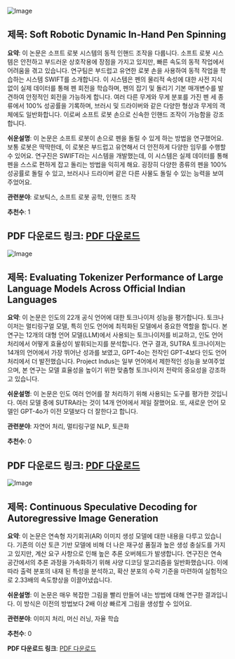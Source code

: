 ![Image](https://cdn-thumbnails.huggingface.co/social-thumbnails/papers/2411.12734.png)
## 제목: Soft Robotic Dynamic In-Hand Pen Spinning
**요약**:
이 논문은 소프트 로봇 시스템의 동적 인핸드 조작을 다룹니다. 소프트 로봇 시스템은 안전하고 부드러운 상호작용에 장점을 가지고 있지만, 빠른 속도의 동적 작업에서 어려움을 겪고 있습니다. 연구팀은 부드럽고 유연한 로봇 손을 사용하여 동적 작업을 학습하는 시스템 SWIFT를 소개합니다. 이 시스템은 펜의 물리적 속성에 대한 사전 지식 없이 실제 데이터를 통해 펜 회전을 학습하며, 펜의 잡기 및 돌리기 기본 매개변수를 발견하여 안정적인 회전을 가능하게 합니다. 여러 다른 무게와 무게 분포를 가진 펜 세 종류에서 100% 성공률을 기록하며, 브러시 및 드라이버와 같은 다양한 형상과 무게의 객체에도 일반화합니다. 이로써 소프트 로봇 손으로 신속한 인핸드 조작이 가능함을 강조합니다.

**쉬운설명**:
이 논문은 소프트 로봇이 손으로 펜을 돌릴 수 있게 하는 방법을 연구했어요. 보통 로봇은 딱딱한데, 이 로봇은 부드럽고 유연해서 더 안전하게 다양한 임무를 수행할 수 있어요. 연구진은 SWIFT라는 시스템을 개발했는데, 이 시스템은 실제 데이터를 통해 펜을 스스로 편하게 잡고 돌리는 방법을 익히게 해요. 굉장히 다양한 종류의 펜을 100% 성공률로 돌릴 수 있고, 브러시나 드라이버 같은 다른 사물도 돌릴 수 있는 능력을 보여주었어요.

**관련분야**:
로보틱스, 소프트 로봇 공학, 인핸드 조작

**추천수**:
1

**PDF 다운로드 링크**: [PDF 다운로드](https://arxiv.org/pdf/2411.12734)
---

![Image](https://cdn-thumbnails.huggingface.co/social-thumbnails/papers/2411.12240.png)
## 제목: Evaluating Tokenizer Performance of Large Language Models Across Official Indian Languages
**요약**:
이 논문은 인도의 22개 공식 언어에 대한 토크나이저 성능을 평가합니다. 토크나이저는 멀티링구얼 모델, 특히 인도 언어에 최적화된 모델에서 중요한 역할을 합니다. 본 연구는 12개의 대형 언어 모델(LLM)에서 사용되는 토크나이저를 비교하고, 인도 언어 처리에서 어떻게 효율성이 발휘되는지를 분석합니다. 연구 결과, SUTRA 토크나이저는 14개의 언어에서 가장 뛰어난 성과를 보였고, GPT-4o는 전작인 GPT-4보다 인도 언어 처리에서 더 발전했습니다. Project Indus는 일부 언어에서 제한적인 성능을 보여주었으며, 본 연구는 모델 효율성을 높이기 위한 맞춤형 토크나이저 전략의 중요성을 강조하고 있습니다.

**쉬운설명**:
이 논문은 인도 여러 언어를 잘 처리하기 위해 사용되는 도구를 평가한 것입니다. 여러 모델 중에 SUTRA라는 것이 14개 언어에서 제일 잘했어요. 또, 새로운 언어 모델인 GPT-4o가 이전 모델보다 더 잘한다고 합니다.

**관련분야**:
자연어 처리, 멀티링구얼 NLP, 토큰화

**추천수**:
0

**PDF 다운로드 링크**: [PDF 다운로드](https://arxiv.org/pdf/2411.12240)
---

![Image](https://cdn-thumbnails.huggingface.co/social-thumbnails/papers/2411.11925.png)
## 제목: Continuous Speculative Decoding for Autoregressive Image Generation
**요약**:
이 논문은 연속형 자기회귀(AR) 이미지 생성 모델에 대한 내용을 다루고 있습니다. 기존의 이산 토큰 기반 모델에 비해 더 나은 재구성 품질과 높은 생성 충실도를 가지고 있지만, 계산 요구 사항으로 인해 높은 추론 오버헤드가 발생합니다. 연구진은 연속 공간에서의 추론 과정을 가속화하기 위해 사양 디코딩 알고리즘을 일반화했습니다. 이에 따라 출력 분포의 내재 된 특성을 분석하고, 확산 분포의 수락 기준을 마련하여 실험적으로 2.33배의 속도향상을 이끌어냈습니다.

**쉬운설명**:
이 논문은 매우 복잡한 그림을 빨리 만들어 내는 방법에 대해 연구한 결과입니다. 이 방식은 이전의 방법보다 2배 이상 빠르게 그림을 생성할 수 있어요.

**관련분야**:
이미지 처리, 머신 러닝, 자율 학습

**추천수**:
0

**PDF 다운로드 링크**: [PDF 다운로드](https://arxiv.org/pdf/2411.11925)